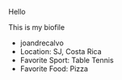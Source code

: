 Hello

This is my biofile 

* joandrecalvo
* Location: SJ, Costa Rica
* Favorite Sport: Table Tennis
* Favorite Food: Pizza
